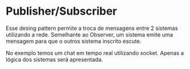 # Publisher/Subscriber

Esse desing pattern permite a troca de mensagens entre 2 sistemas utilizando a rede. Semelhante ao Observer, um sistema emite uma mensagem para que o outros sistema inscrito escute.

No exemplo temos um chat em tempo real utilizando socket. Apenas a lógica dos sistemas será apresentada.